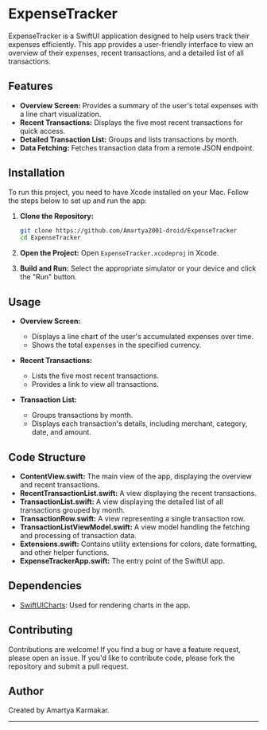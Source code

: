 # ExpenseTracker

ExpenseTracker is a SwiftUI application designed to help users track their expenses efficiently. This app provides a user-friendly interface to view an overview of their expenses, recent transactions, and a detailed list of all transactions.

## Features

- **Overview Screen:** Provides a summary of the user's total expenses with a line chart visualization.
- **Recent Transactions:** Displays the five most recent transactions for quick access.
- **Detailed Transaction List:** Groups and lists transactions by month.
- **Data Fetching:** Fetches transaction data from a remote JSON endpoint.

## Installation

To run this project, you need to have Xcode installed on your Mac. Follow the steps below to set up and run the app:

1. **Clone the Repository:**
    ```bash
    git clone https://github.com/Amartya2001-droid/ExpenseTracker
    cd ExpenseTracker
    ```

2. **Open the Project:**
    Open `ExpenseTracker.xcodeproj` in Xcode.

3. **Build and Run:**
    Select the appropriate simulator or your device and click the "Run" button.

## Usage

- **Overview Screen:**
  - Displays a line chart of the user's accumulated expenses over time.
  - Shows the total expenses in the specified currency.

- **Recent Transactions:**
  - Lists the five most recent transactions.
  - Provides a link to view all transactions.

- **Transaction List:**
  - Groups transactions by month.
  - Displays each transaction's details, including merchant, category, date, and amount.

## Code Structure

- **ContentView.swift:** The main view of the app, displaying the overview and recent transactions.
- **RecentTransactionList.swift:** A view displaying the recent transactions.
- **TransactionList.swift:** A view displaying the detailed list of all transactions grouped by month.
- **TransactionRow.swift:** A view representing a single transaction row.
- **TransactionListViewModel.swift:** A view model handling the fetching and processing of transaction data.
- **Extensions.swift:** Contains utility extensions for colors, date formatting, and other helper functions.
- **ExpenseTrackerApp.swift:** The entry point of the SwiftUI app.

## Dependencies

- [SwiftUICharts](https://github.com/willdale/SwiftUICharts): Used for rendering charts in the app.

## Contributing

Contributions are welcome! If you find a bug or have a feature request, please open an issue. If you'd like to contribute code, please fork the repository and submit a pull request.


## Author

Created by Amartya Karmakar.

---
